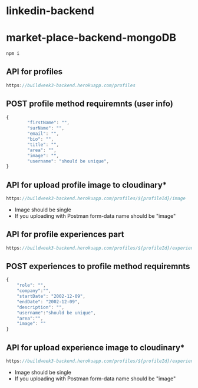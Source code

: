 # linkedin-backend
# market-place-backend-mongoDB
```jsx
npm i
```
## API for profiles
```jsx
https://buildweek3-backend.herokuapp.com/profiles
```

## POST profile method requiremnts (user info)
```jsx
{
        "firstName": "",
        "surName": "",
        "email": "",
        "bio": "",
        "title": "",
        "area": "",
        "image": "",
        "username": "should be unique",
}
```

## API for upload profile image to cloudinary*
```jsx
https://buildweek3-backend.herokuapp.com/profiles/${profileId}/image
```
* Image should be single
* If you uploading with Postman form-data name should be "image" 

## API for profile experiences part
```jsx
https://buildweek3-backend.herokuapp.com/profiles/${profileId}/experiences
```
## POST experiences to profile method requiremnts
```jsx
{
    "role": "",
    "company":"",
    "startDate": "2002-12-09",
    "endDate": "2002-12-09",
    "description": "",
    "username":"should be unique",
    "area":"",
    "image": ""
}
```

## API for upload experience image to cloudinary*
```jsx
https://buildweek3-backend.herokuapp.com/profiles/${profileId}/experiences/${experienceId}/image
```
* Image should be single
* If you uploading with Postman form-data name should be "image" 

